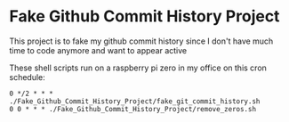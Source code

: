 # Fake Github Commit History Project

This project is to fake my github commit history since I don't have much time to code anymore and want to appear active

These shell scripts run on a raspberry pi zero in my office on this cron schedule:

```
0 */2 * * * ./Fake_Github_Commit_History_Project/fake_git_commit_history.sh
0 0 * * * ./Fake_Github_Commit_History_Project/remove_zeros.sh
```
